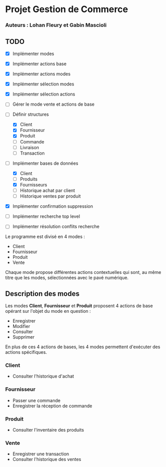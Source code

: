# Projet Gestion de Commerce
### Auteurs : Lohan Fleury et Gabin Mascioli

## TODO
- [x] Implémenter modes
- [x] Implémenter actions base
- [x] Implémenter actions modes
- [x] Implémenter sélection modes
- [x] Implémenter sélection actions
- [ ] Gérer le mode vente et actions de base
- [ ] Définir structures
    - [x] Client
    - [x] Fournisseur
    - [x] Produit
    - [ ] Commande
    - [ ] Livraison
    - [ ] Transaction
- [ ] Implémenter bases de données
    - [x] Client
    - [ ] Produits
    - [x] Fournisseurs
    - [ ] Historique achat par client
    - [ ] Historique ventes par produit
- [x] Implémenter confirmation suppression
- [ ] Implémenter recherche top level
- [ ] Implémenter résolution conflits recherche


Le programme est divisé en 4 modes :
- Client
- Fournisseur
- Produit
- Vente

Chaque mode propose différentes actions contextuelles qui sont, au même titre
que les modes, sélectionnées avec le pavé numérique.

## Description des modes

Les modes **Client**, **Fournisseur** et **Produit** proposent 4 actions de base
opérant sur l'objet du mode en question :
- Enregistrer
- Modifier
- Consulter
- Supprimer

En plus de ces 4 actions de bases, les 4 modes permettent d'exécuter des actions
spécifiques.

### Client
- Consulter l'historique d'achat

### Fournisseur
- Passer une commande
- Enregistrer la réception de commande

### Produit
- Consulter l'inventaire des produits

### Vente
- Enregistrer une transaction
- Consulter l'historique des ventes
